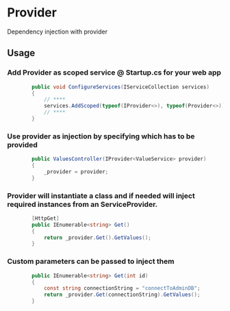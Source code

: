 # Provider
Dependency injection with provider

## Usage

### Add Provider as scoped service @ Startup.cs for your web app

```csharp
        public void ConfigureServices(IServiceCollection services)
        {
            // ****
            services.AddScoped(typeof(IProvider<>), typeof(Provider<>));
            // ****
        }
```

### Use provider as injection by specifying <T> which has to be provided
  
```csharp
        public ValuesController(IProvider<ValueService> provider)
        {
            _provider = provider;
        }
```

###  Provider will instantiate a class and if needed will inject required instances from an ServiceProvider.

```csharp
        [HttpGet]
        public IEnumerable<string> Get()
        {
            return _provider.Get().GetValues();
        }
```

###  Custom parameters can be passed to inject them

```csharp
        public IEnumerable<string> Get(int id)
        {
            const string connectionString = "connectToAdminDB";
            return _provider.Get(connectionString).GetValues();
        }
```
